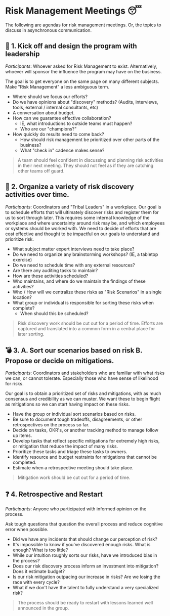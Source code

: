 #  Risk Management Meetings :sleeping:
The following are agendas for risk management meetings. Or, the topics to discuss in asynchronous communication.

## :rocket: 1. Kick off and design the program with leadership
*Participants*: Whoever asked for Risk Management to exist. Alternatively, whoever will sponsor the influence the program may have on the business.

The goal is to get everyone on the same page on many different subjects. Make "Risk Management" a less ambiguous term.

- Where should we focus our efforts?
- Do we have opinions about "discovery" methods? (Audits, interviews, tools, external / internal consultants, etc)
- A conversation about budget.
- How can we guarantee effective collaboration?
  - IE, what introductions to outside teams must happen?
  - Who are our "champions?"  
- How quickly do results need to come back?
  - How should risk management be prioritized over other parts of the business?
  - What "check in" cadence makes sense?

> A team should feel confident in discussing and planning risk activities in their next meeting.
> They should not feel as if they are catching other teams off guard.

## :calendar: 2. Organize a variety of risk discovery activities over time.
*Participants*: Coordinators and "Tribal Leaders" in a workplace.
Our goal is to schedule efforts that will ultimately discover risks and register them for us to sort through later. This requires some internal knowledge of the workplace and where uncertainty around risk may be, and which employees or systems should be worked with. We need to decide of efforts that are cost effective and thought to be impactful on our goals to understand and prioritize risk.

- What subject matter expert interviews need to take place?
- Do we need to organize any brainstorming workshops? (IE, a tabletop exercise)
- Do we need to schedule time with any external resources?
- Are there any auditing tasks to maintain?
- How are these activities scheduled?
- Who maintains, and where do we maintain the findings of these activities?
- Who / How will we centralize these risks as "Risk Scenarios" in a single location?
- What group or individual is responsible for sorting these risks when complete?
  - When should this be scheduled?

> Risk discovery work should be cut out for a period of time. Efforts are captured and translated into a common form in a central place for later sorting.

## :bomb: 3. A. Sort our scenarios based on risk B. Propose or decide on mitigations.
*Participants*: Coordinators and stakeholders who are familiar with what risks we can, or cannot tolerate. Especially those who have sense of likelihood for risks.

Our goal is to obtain a prioritized set of risks and mitigations, with as much consensus and credibility as we can muster. We want these to begin flight as mitigations so we can start having impact on these risks.

- Have the group or individual sort scenarios based on risks.
- Be sure to document tough tradeoffs, disagreements, or other retrospectives on the process so far.
- Decide on tasks, OKR's, or another tracking method to manage follow up items.
- Develop tasks that reflect specific mitigations for extremely high risks, or mitigation that reduce the impact of many risks.
- Prioritize these tasks and triage these tasks to owners.
- Identify resource and budget restraints for mitigations that cannot be completed.
- Estimate when a retrospective meeting should take place.

> Mitigation work should be cut out for a period of time.

## :question: 4. Retrospective and Restart
*Participants*: Anyone who participated with informed opinion on the process.

Ask tough questions that question the overall process and reduce cognitive error when possible.

- Did we have any incidents that should change our perception of risk?
- It's impossible to know if you've discovered enough risks. What is enough? What is too little?
- While our intuition roughly sorts our risks, have we introduced bias in the process?
- Does our risk discovery process inform an investment into mitigation? Does it estimate budget?
- Is our risk mitigation outpacing our increase in risks? Are we losing the race with every cycle?
- What if we don't have the talent to fully understand a very specialized risk?

> The process should be ready to restart with lessons learned well announced in the group.
